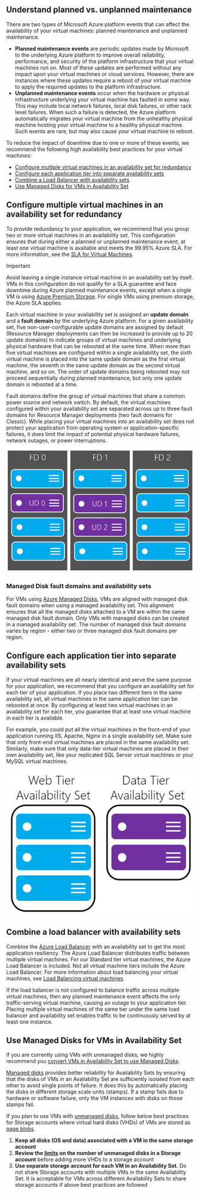 ## <a name="understand-planned-vs-unplanned-maintenance"></a>Understand planned vs. unplanned maintenance
There are two types of Microsoft Azure platform events that can affect the availability of your virtual machines: planned maintenance and unplanned maintenance.

* **Planned maintenance events** are periodic updates made by Microsoft to the underlying Azure platform to improve overall reliability, performance, and security of the platform infrastructure that your virtual machines run on. Most of these updates are performed without any impact upon your virtual machines or cloud services. However, there are instances where these updates require a reboot of your virtual machine to apply the required updates to the platform infrastructure.
* **Unplanned maintenance events** occur when the hardware or physical infrastructure underlying your virtual machine has faulted in some way. This may include local network failures, local disk failures, or other rack level failures. When such a failure is detected, the Azure platform automatically migrates your virtual machine from the unhealthy physical machine hosting your virtual machine to a healthy physical machine. Such events are rare, but may also cause your virtual machine to reboot.

To reduce the impact of downtime due to one or more of these events, we recommend the following high availability best practices for your virtual machines:

* [Configure multiple virtual machines in an availability set for redundancy]
* [Configure each application tier into separate availability sets]
* [Combine a Load Balancer with availability sets]
* [Use Managed Disks for VMs in Availability Set]

## <a name="configure-multiple-virtual-machines-in-an-availability-set-for-redundancy"></a>Configure multiple virtual machines in an availability set for redundancy
To provide redundancy to your application, we recommend that you group two or more virtual machines in an availability set. This configuration ensures that during either a planned or unplanned maintenance event, at least one virtual machine is available and meets the 99.95% Azure SLA. For more information, see the [SLA for Virtual Machines](https://azure.microsoft.com/support/legal/sla/virtual-machines/).

> [!IMPORTANT]
> Avoid leaving a single instance virtual machine in an availability set by itself. VMs in this configuration do not qualify for a SLA guarantee and face downtime during Azure planned maintenance events, except when a single VM is using [Azure Premium Storage](../articles/storage/storage-premium-storage.md). For single VMs using premium storage, the Azure SLA applies.

Each virtual machine in your availability set is assigned an **update domain** and a **fault domain** by the underlying Azure platform. For a given availability set, five non-user-configurable update domains are assigned by default (Resource Manager deployments can then be increased to provide up to 20 update domains) to indicate groups of virtual machines and underlying physical hardware that can be rebooted at the same time. When more than five virtual machines are configured within a single availability set, the sixth virtual machine is placed into the same update domain as the first virtual machine, the seventh in the same update domain as the second virtual machine, and so on. The order of update domains being rebooted may not proceed sequentially during planned maintenance, but only one update domain is rebooted at a time.

Fault domains define the group of virtual machines that share a common power source and network switch. By default, the virtual machines configured within your availability set are separated across up to three fault domains for Resource Manager deployments (two fault domains for Classic). While placing your virtual machines into an availability set does not protect your application from operating system or application-specific failures, it does limit the impact of potential physical hardware failures, network outages, or power interruptions.

<!--Image reference-->
   ![Conceptual drawing of the update domain and fault domain configuration](./media/virtual-machines-common-manage-availability/ud-fd-configuration.png)

### <a name="managed-disk-fault-domains-and-availability-sets"></a>Managed Disk fault domains and availability sets
For VMs using [Azure Managed Disks](../articles/storage/storage-faq-for-disks.md), VMs are aligned with managed disk fault domains when using a managed availability set. This alignment ensures that all the managed disks attached to a VM are within the same managed disk fault domain. Only VMs with managed disks can be created in a managed availability set. The number of managed disk fault domains varies by region - either two or three managed disk fault domains per region.


## <a name="configure-each-application-tier-into-separate-availability-sets"></a>Configure each application tier into separate availability sets
If your virtual machines are all nearly identical and serve the same purpose for your application, we recommend that you configure an availability set for each tier of your application.  If you place two different tiers in the same availability set, all virtual machines in the same application tier can be rebooted at once. By configuring at least two virtual machines in an availability set for each tier, you guarantee that at least one virtual machine in each tier is available.

For example, you could put all the virtual machines in the front-end of your application running IIS, Apache, Nginx in a single availability set. Make sure that only front-end virtual machines are placed in the same availability set. Similarly, make sure that only data-tier virtual machines are placed in their own availability set, like your replicated SQL Server virtual machines or your MySQL virtual machines.

<!--Image reference-->
   ![Application tiers](./media/virtual-machines-common-manage-availability/application-tiers.png)

## <a name="combine-a-load-balancer-with-availability-sets"></a>Combine a load balancer with availability sets
Combine the [Azure Load Balancer](../articles/load-balancer/load-balancer-overview.md) with an availability set to get the most application resiliency. The Azure Load Balancer distributes traffic between multiple virtual machines. For our Standard tier virtual machines, the Azure Load Balancer is included. Not all virtual machine tiers include the Azure Load Balancer. For more information about load balancing your virtual machines, see [Load Balancing virtual machines](../articles/virtual-machines/virtual-machines-linux-load-balance.md).

If the load balancer is not configured to balance traffic across multiple virtual machines, then any planned maintenance event affects the only traffic-serving virtual machine, causing an outage to your application tier. Placing multiple virtual machines of the same tier under the same load balancer and availability set enables traffic to be continuously served by at least one instance.

## <a name="use-managed-disks-for-vms-in-availability-set"></a>Use Managed Disks for VMs in Availability Set
If you are currently using VMs with unmanaged disks, we highly recommend you [convert VMs in Availability Set to use Managed Disks](../articles/virtual-machines/windows/convert-unmanaged-to-managed-disks.md#convert-vms-in-an-availability-set-to-managed-disks-in-a-managed-availability-set).

[Managed disks](../articles/storage/storage-managed-disks-overview.md) provides better reliability for Availability Sets by ensuring that the disks of VMs in an Availability Set are sufficiently isolated from each other to avoid single points of failure. It does this by automatically placing the disks in different storage scale units (stamps). If a stamp fails due to hardware or software failure, only the VM instances with disks on those stamps fail. 

If you plan to use VMs with [unmanaged disks](../articles/storage/storage-about-disks-and-vhds-windows.md#types-of-disks), follow below best practices for Storage accounts where virtual hard disks (VHDs) of VMs are stored as [page blobs](https://docs.microsoft.com/rest/api/storageservices/fileservices/Understanding-Block-Blobs--Append-Blobs--and-Page-Blobs#about-page-blobs). 

1. **Keep all disks (OS and data) associated with a VM in the same storage account**
2. **Review the [limits](../articles/storage/storage-scalability-targets.md) on the number of unmanaged disks in a Storage account** before adding more VHDs to a storage account
3. **Use separate storage account for each VM in an Availability Set.** Do not share Storage accounts with multiple VMs in the same Availability Set. It is acceptable for VMs across different Availability Sets to share storage accounts if above best practices are followed

<!-- Link references -->
[Configure multiple virtual machines in an availability set for redundancy]: #configure-multiple-virtual-machines-in-an-availability-set-for-redundancy
[Configure each application tier into separate availability sets]: #configure-each-application-tier-into-separate-availability-sets
[Combine a Load Balancer with availability sets]: #combine-a-load-balancer-with-availability-sets
[Avoid single instance virtual machines in availability sets]: #avoid-single-instance-virtual-machines-in-availability-sets
[Use Managed Disks for VMs in Availability Set]: #use-managed-disks-for-vms-in-availability-set

